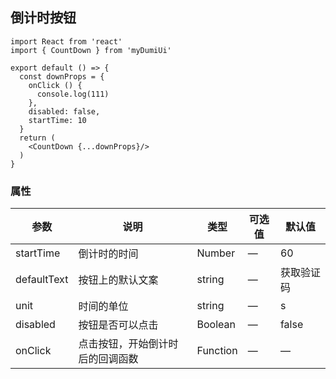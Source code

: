 ## 倒计时按钮

```tsx
import React from 'react'
import { CountDown } from 'myDumiUi'

export default () => {
  const downProps = {
    onClick () {
      console.log(111)
    },
    disabled: false,
    startTime: 10
  }
  return (
    <CountDown {...downProps}/>
  )
}
```

### 属性
| 参数      | 说明    | 类型      | 可选值       | 默认值   |
|---------- |-------- |---------- |-------------  |-------- |
| startTime     | 倒计时的时间   | Number  |   —     |    60     |
| defaultText   | 按钮上的默认文案 | string | —     | 获取验证码   |
| unit    | 时间的单位  | string  | —     | s   |
| disabled     | 按钮是否可以点击   | Boolean    |   — |    false |
| onClick     | 点击按钮，开始倒计时后的回调函数   | Function    | — | —   |
